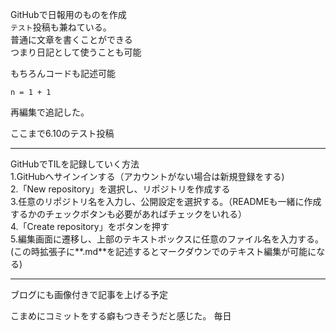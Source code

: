 GitHubで日報用のものを作成<br>
`テスト`投稿も兼ねている。<br>
普通に文章を書くことができる<br>
つまり日記として使うことも可能<br>

もちろんコードも記述可能<br>
```
n = 1 + 1
```

再編集で追記した。<br>

ここまで6.10のテスト投稿
***

GitHubでTILを記録していく方法<br>
1.GitHubへサインインする（アカウントがない場合は新規登録をする)<br>
2.「New repository」を選択し、リポジトリを作成する<br>
3.任意のリポジトリ名を入力し、公開設定を選択する。（READMEも一緒に作成するかのチェックボタンも必要があればチェックをいれる） <br>
4.「Create repository」をボタンを押す<br>
5.編集画面に遷移し、上部のテキストボックスに任意のファイル名を入力する。(この時拡張子に**.md**を記述するとマークダウンでのテキスト編集が可能になる)
***
ブログにも画像付きで記事を上げる予定

こまめにコミットをする癖もつきそうだと感じた。
毎日
